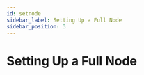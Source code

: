 ```yaml
---
id: setnode
sidebar_label: Setting Up a Full Node
sidebar_position: 3
---
```


# Setting Up a Full Node
